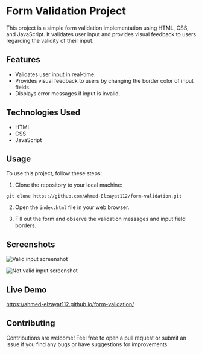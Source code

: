 # Form Validation Project

This project is a simple form validation implementation using HTML, CSS, and JavaScript. It validates user input and provides visual feedback to users regarding the validity of their input.

## Features

- Validates user input in real-time.
- Provides visual feedback to users by changing the border color of input fields.
- Displays error messages if input is invalid.

## Technologies Used

- HTML
- CSS
- JavaScript

## Usage

To use this project, follow these steps:

1. Clone the repository to your local machine:

```
git clone https://github.com/Ahmed-Elzayat112/form-validation.git
```

2. Open the `index.html` file in your web browser.

3. Fill out the form and observe the validation messages and input field borders.

## Screenshots

![Valid input screenshot](https://github.com/Ahmed-Elzayat112/form-validation/assets/113038956/dfbcb846-656f-46ce-a35c-e389874a899c)

![Not valid input screenshot](https://github.com/Ahmed-Elzayat112/form-validation/assets/113038956/ab717d5f-aa70-4df4-94ed-f81f405e7bfc)

## Live Demo
https://ahmed-elzayat112.github.io/form-validation/


## Contributing

Contributions are welcome! Feel free to open a pull request or submit an issue if you find any bugs or have suggestions for improvements.



